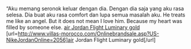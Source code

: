 “Aku memang seronok keluar dengan dia. Dengan dia saja yang aku rasa selesa. Dia buat aku rasa comfort dan lupa semua masalah aku. He treats me like an angel. But it does not mean I love him. Because my heart was filled by someone else.
 <a href="http://www.villas-morocco.com/Onlinebrandsale.asp?US-NikeJordanOnline=2056" >air Jordan Flight Luminary gold</a>
[url=http://www.villas-morocco.com/Onlinebrandsale.asp?US-NikeJordanOnline=2056]air Jordan Flight Luminary gold[/url]